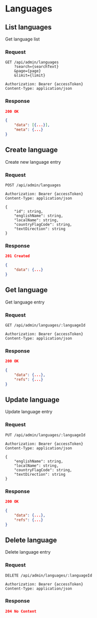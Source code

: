 # Languages

## List languages

Get language list

### Request

```http
GET /api/admin/languages
    ?search={searchText}
    &page={page}
    &limit={limit}

Authorization: Bearer {accessToken}
Content-Type: application/json
```

### Response

```json
200 OK

{
    "data": [{...}],
    "meta": {...}
}
```

## Create language

Create new language entry

### Request

```http
POST /api/admin/languages

Authorization: Bearer {accessToken}
Content-Type: application/json

{
    "id": string,
    "englishName": string,
    "localName": string,
    "countryFlagCode": string,
    "textDirection": string
}
```

### Response

```json
201 Created

{
    "data": {...}
}
```

## Get language

Get language entry

### Request

```http
GET /api/admin/languages/:languageId

Authorization: Bearer {accessToken}
Content-Type: application/json
```

### Response

```json
200 OK

{
    "data": {...},
    "refs": {...}
}
```

## Update language

Update language entry

### Request

```http
PUT /api/admin/languages/:languageId

Authorization: Bearer {accessToken}
Content-Type: application/json

{
    "englishName": string,
    "localName": string,
    "countryFlagCode": string,
    "textDirection": string
}
```

### Response

```json
200 OK

{
    "data": {...},
    "refs": {...}
}
```

## Delete language

Delete language entry

### Request

```http
DELETE /api/admin/languages/:languageId

Authorization: Bearer {accessToken}
Content-Type: application/json
```

### Response

```json
204 No Content
```
